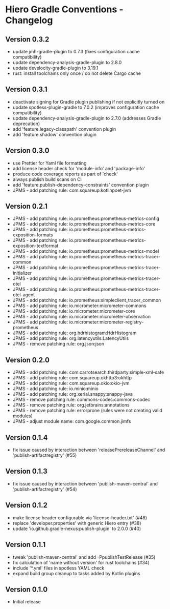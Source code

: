 # Hiero Gradle Conventions - Changelog

## Version 0.3.2

* update jmh-gradle-plugin to 0.7.3 (fixes configuration cache compatibility)
* update dependency-analysis-gradle-plugin to 2.8.0
* update develocity-gradle-plugin to 3.19.1
* rust: install toolchains only once / do not delete Cargo cache

## Version 0.3.1

* deactivate signing for Gradle plugin publishing if not explicitly turned on
* update spotless-plugin-gradle to 7.0.2 (improves configuration cache compatibility)
* update dependency-analysis-gradle-plugin to 2.7.0 (addresses Gradle deprecation)
* add 'feature.legacy-classpath' convention plugin
* add 'feature.shadow' convention plugin

## Version 0.3.0

* use Prettier for Yaml file formatting
* add license header check for 'module-info' and 'package-info'
* produce code coverage reports as part of 'check'
* always publish build scans on CI
* add 'feature.publish-dependency-constraints' convention plugin
* JPMS - add patching rule: com.squareup:kotlinpoet-jvm

## Version 0.2.1

* JPMS - add patching rule: io.prometheus:prometheus-metrics-config
* JPMS - add patching rule: io.prometheus:prometheus-metrics-core
* JPMS - add patching rule: io.prometheus:prometheus-metrics-exposition-formats
* JPMS - add patching rule: io.prometheus:prometheus-metrics-exposition-textformat
* JPMS - add patching rule: io.prometheus:prometheus-metrics-model
* JPMS - add patching rule: io.prometheus:prometheus-metrics-tracer-common
* JPMS - add patching rule: io.prometheus:prometheus-metrics-tracer-initializer
* JPMS - add patching rule: io.prometheus:prometheus-metrics-tracer-otel
* JPMS - add patching rule: io.prometheus:prometheus-metrics-tracer-otel-agent
* JPMS - add patching rule: io.prometheus:simpleclient_tracer_common
* JPMS - add patching rule: io.micrometer:micrometer-commons
* JPMS - add patching rule: io.micrometer:micrometer-core
* JPMS - add patching rule: io.micrometer:micrometer-observation
* JPMS - add patching rule: io.micrometer:micrometer-registry-prometheus
* JPMS - add patching rule: org.hdrhistogram:HdrHistogram
* JPMS - add patching rule: org.latencyutils:LatencyUtils
* JPMS - remove patching rule: org.json:json

## Version 0.2.0

* JPMS - add patching rule: com.carrotsearch.thirdparty:simple-xml-safe
* JPMS - add patching rule: com.squareup.okhttp3:okhttp
* JPMS - add patching rule: com.squareup.okio:okio-jvm
* JPMS - add patching rule: io.minio:minio
* JPMS - add patching rule: org.xerial.snappy:snappy-java
* JPMS - remove patching rule: commons-codec:commons-codec
* JPMS - remove patching rule: org.jetbrains:annotations
* JPMS - remove patching rule: errorprone (rules were not creating valid modules)
* JPMS - adjust module name: com.google.common.jimfs

## Version 0.1.4

* fix issue caused by interaction between 'releasePrereleaseChannel' and 'publish-artifactregistry' (#55)

## Version 0.1.3

* fix issue caused by interaction between 'publish-maven-central' and 'publish-artifactregistry' (#54)

## Version 0.1.2

* make license header configurable via 'license-header.txt' (#48)
* replace 'developer.properties' with generic Hiero entry (#38)
* update 'io.github.gradle-nexus:publish-plugin' to 2.0.0 (#40)

## Version 0.1.1

* tweak 'publish-maven-central' and add -PpublishTestRelease (#35)
* fix calculation of 'name without version' for rust toolchains (#34)
* include '*.yml' files in spotless YAML check
* expand build group cleanup to tasks added by Kotlin plugins

## Version 0.1.0

* Initial release
